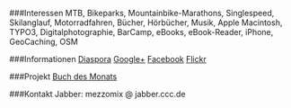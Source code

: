 ###Interessen
MTB, Bikeparks, Mountainbike-Marathons, Singlespeed, Skilanglauf, Motorradfahren, Bücher, Hörbücher, Musik, Apple Macintosh, TYPO3, Digitalphotographie, BarCamp, eBooks, eBook-Reader, iPhone, GeoCaching, OSM


###Informationen
[Diaspora](/https://joindiaspora.com/u/mezzo)
[Google+](/https://plus.google.com/112282541223520146338) 
[Facebook](/http://www.facebook.com/mezzomix22) 
[Flickr](/http://www.flickr.com/photos/mezzomix) 


###Projekt
[Buch des Monats](/page/Buch_des_Monats)


###Kontakt
Jabber: mezzomix @ jabber.ccc.de